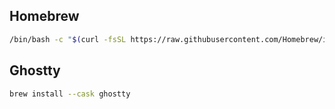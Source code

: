 ## Homebrew

```sh
/bin/bash -c "$(curl -fsSL https://raw.githubusercontent.com/Homebrew/install/HEAD/install.sh)"
```

## Ghostty

```sh
brew install --cask ghostty
```
